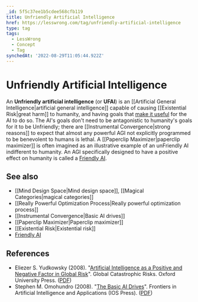 ```yaml
---
_id: 5f5c37ee1b5cdee568cfb119
title: Unfriendly Artificial Intelligence
href: https://lesswrong.com/tag/unfriendly-artificial-intelligence
type: tag
tags:
  - LessWrong
  - Concept
  - Tag
synchedAt: '2022-08-29T11:05:44.922Z'
---
```

# Unfriendly Artificial Intelligence

An **Unfriendly artificial intelligence** (or **UFAI**) is an [[Artificial General Intelligence|artificial general intelligence]] capable of causing [[Existential Risk|great harm]] to humanity, and having goals that [make it useful](https://wiki.lesswrong.com/wiki/Instrumental_values) for the AI to do so. The AI's goals don't need to be antagonistic to humanity's goals for it to be Unfriendly; there are [[Instrumental Convergence|strong reasons]] to expect that almost any powerful AGI not explicitly programmed to be benevolent to humans is lethal. A [[Paperclip Maximizer|paperclip maximizer]] is often imagined as an illustrative example of an unFriendly AI indifferent to humanity. An AGI specifically designed to have a positive effect on humanity is called a [Friendly AI](https://wiki.lesswrong.com/wiki/Friendly_AI).

## See also

- [[Mind Design Space|Mind design space]], [[Magical Categories|magical categories]]
- [[Really Powerful Optimization Process|Really powerful optimization process]]
- [[Instrumental Convergence|Basic AI drives]]
- [[Paperclip Maximizer|Paperclip maximizer]]
- [[Existential Risk|Existential risk]]
- [Friendly AI](https://wiki.lesswrong.com/wiki/Friendly_AI)

## References

- Eliezer S. Yudkowsky (2008). "[Artificial Intelligence as a Positive and Negative Factor in Global Risk](https://yudkowsky.net/singularity/ai-risk/)". Global Catastrophic Risks. Oxford University Press. ([PDF](http://intelligence.org/files/AIPosNegFactor.pdf))
- Stephen M. Omohundro (2008). "[The Basic AI Drives](https://selfawaresystems.com/2007/11/30/paper-on-the-basic-ai-drives/)". Frontiers in Artificial Intelligence and Applications (IOS Press). ([PDF](http://selfawaresystems.files.wordpress.com/2008/01/ai_drives_final.pdf))